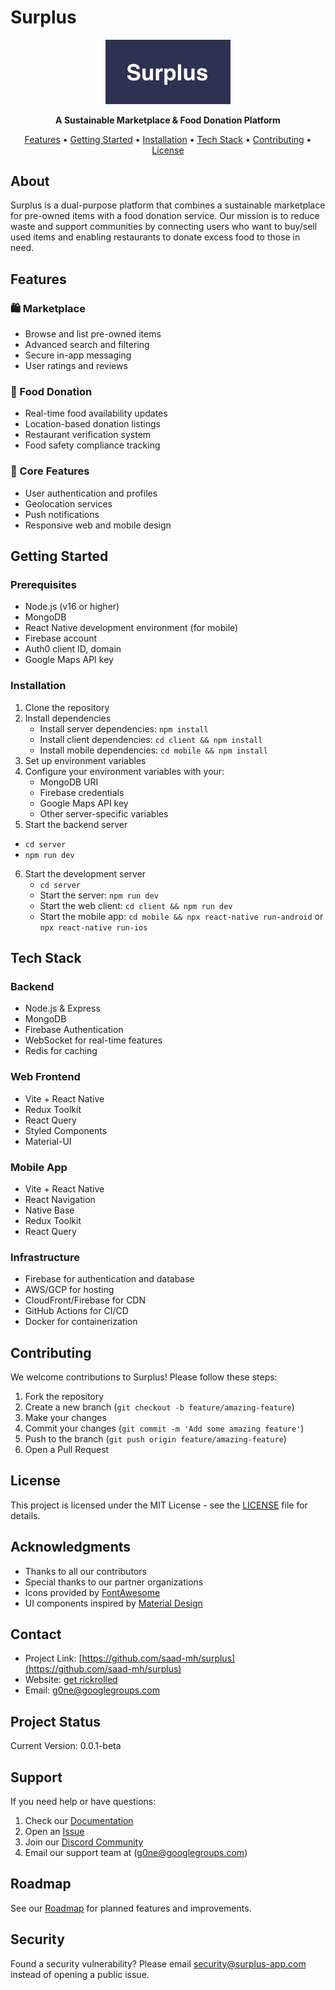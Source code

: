 # Surplus

<p align="center">
  <img src="assets/surplus-logo.png" alt="Surplus Logo" width="200"/>
</p>

<p align="center">
  <strong>A Sustainable Marketplace & Food Donation Platform</strong>
</p>

<p align="center">
  <a href="#features">Features</a> •
  <a href="#getting-started">Getting Started</a> •
  <a href="#installation">Installation</a> •
  <a href="#tech-stack">Tech Stack</a> •
  <a href="#contributing">Contributing</a> •
  <a href="#license">License</a>
</p>

## About

Surplus is a dual-purpose platform that combines a sustainable marketplace for pre-owned items with a food donation service. Our mission is to reduce waste and support communities by connecting users who want to buy/sell used items and enabling restaurants to donate excess food to those in need.

## Features

### 🛍️ Marketplace
- Browse and list pre-owned items
- Advanced search and filtering
- Secure in-app messaging
- User ratings and reviews

### 🍱 Food Donation
- Real-time food availability updates
- Location-based donation listings
- Restaurant verification system
- Food safety compliance tracking

### 📱 Core Features
- User authentication and profiles
- Geolocation services
- Push notifications
- Responsive web and mobile design

## Getting Started

### Prerequisites

- Node.js (v16 or higher)
- MongoDB
- React Native development environment (for mobile)
- Firebase account
- Auth0 client ID, domain
- Google Maps API key

### Installation

1. Clone the repository
2. Install dependencies
   - Install server dependencies: `npm install`
   - Install client dependencies: `cd client && npm install`
   - Install mobile dependencies: `cd mobile && npm install`
3. Set up environment variables
4. Configure your environment variables with your:
   - MongoDB URI
   - Firebase credentials
   - Google Maps API key
   - Other server-specific variables
5. Start the backend server
- `cd server`
- `npm run dev`

6. Start the development server
   - `cd server`
   - Start the server: `npm run dev`
   - Start the web client: `cd client && npm run dev`
   - Start the mobile app: `cd mobile && npx react-native run-android` or `npx react-native run-ios`





## Tech Stack

### Backend
- Node.js & Express
- MongoDB
- Firebase Authentication
- WebSocket for real-time features
- Redis for caching

### Web Frontend
- Vite + React Native
- Redux Toolkit
- React Query
- Styled Components
- Material-UI

### Mobile App
- Vite + React Native
- React Navigation
- Native Base
- Redux Toolkit
- React Query

### Infrastructure
- Firebase for authentication and database
- AWS/GCP for hosting
- CloudFront/Firebase for CDN
- GitHub Actions for CI/CD
- Docker for containerization

## Contributing

We welcome contributions to Surplus! Please follow these steps:

1. Fork the repository
2. Create a new branch (`git checkout -b feature/amazing-feature`)
3. Make your changes
4. Commit your changes (`git commit -m 'Add some amazing feature'`)
5. Push to the branch (`git push origin feature/amazing-feature`)
6. Open a Pull Request


## License

This project is licensed under the MIT License - see the [LICENSE](LICENSE) file for details.

## Acknowledgments

- Thanks to all our contributors
- Special thanks to our partner organizations
- Icons provided by [FontAwesome](https://fontawesome.com)
- UI components inspired by [Material Design](https://material.io)

## Contact

- Project Link: [https://github.com/saad-mh/surplus](https://github.com/saad-mh/surplus)
- Website: [get rickrolled](https://youtu.be/dQw4w9WgXcQ?si=_XUT20tuup-fX-z_)
- Email: g0ne@googlegroups.com

## Project Status

Current Version: 0.0.1-beta

## Support

If you need help or have questions:
1. Check our [Documentation](docs/)
2. Open an [Issue](https://github.com/vexk/surplus/issues)
3. Join our [Discord Community](https://discord.gg/surplus)
4. Email our support team at (g0ne@googlegroups.com)

## Roadmap

See our [Roadmap](roadmap.md) for planned features and improvements.

## Security

Found a security vulnerability? Please email security@surplus-app.com instead of opening a public issue.